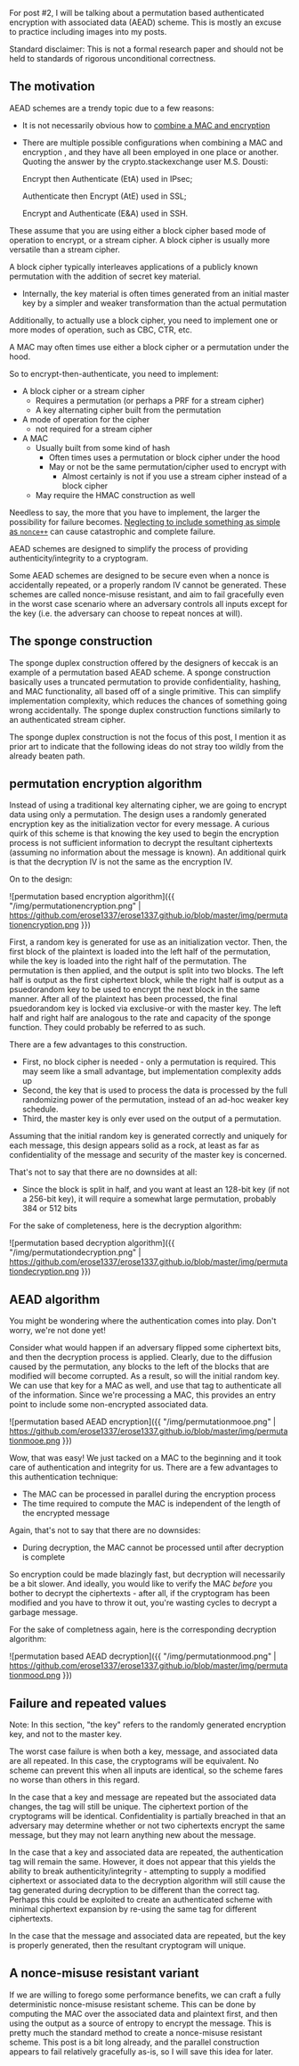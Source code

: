 For post #2, I will be talking about a permutation based authenticated encryption with associated data (AEAD) scheme. This is mostly an excuse to practice including images into my posts.

Standard disclaimer: This is not a formal research paper and should not be held to standards of rigorous unconditional correctness.

The motivation
----
AEAD schemes are a trendy topic due to a few reasons:
    
- It is not necessarily obvious how to [combine a MAC and encryption](https://crypto.stackexchange.com/questions/202/should-we-mac-then-encrypt-or-encrypt-then-mac)
- There are multiple possible configurations when combining a MAC and encryption , and they have all been employed in one place or another. Quoting the answer by the crypto.stackexchange user M.S. Dousti:
    
    Encrypt then Authenticate (EtA) used in IPsec;
    
    Authenticate then Encrypt (AtE) used in SSL;
    
    Encrypt and Authenticate (E&A) used in SSH.
    
These assume that you are using either a block cipher based mode of operation to encrypt, or a stream cipher. A block cipher is usually more versatile than a stream cipher.

A block cipher typically interleaves applications of a publicly known permutation with the addition of secret key material.

- Internally, the key material is often times generated from an initial master key by a simpler and weaker transformation than the actual permutation

Additionally, to actually use a block cipher, you need to implement one or more modes of operation, such as CBC, CTR, etc.

A MAC may often times use either a block cipher or a permutation under the hood.

So to encrypt-then-authenticate, you need to implement:

- A block cipher or a stream cipher
    - Requires a permutation (or perhaps a PRF for a stream cipher)
    - A key alternating cipher built from the permutation    
- A mode of operation for the cipher
    - not required for a stream cipher
- A MAC
    - Usually built from some kind of hash        
        - Often times uses a permutation or block cipher under the hood
        - May or not be the same permutation/cipher used to encrypt with
            - Almost certainly is not if you use a stream cipher instead of a block cipher
    - May require the HMAC construction as well
    
Needless to say, the more that you have to implement, the larger the possibility for failure becomes. [Neglecting to include something as simple as `nonce++`](https://lwn.net/Articles/423747/) can cause catastrophic and complete failure.

AEAD schemes are designed to simplify the process of providing authenticity/integrity to a cryptogram. 

Some AEAD schemes are designed to be secure even when a nonce is accidentally repeated, or a properly random IV cannot be generated. These schemes are called nonce-misuse resistant, and aim to fail gracefully even in the worst case scenario where an adversary controls all inputs except for the key (i.e. the adversary can choose to repeat nonces at will).

The sponge construction
-------
The sponge duplex construction offered by the designers of keccak is an example of a permutation based AEAD scheme. A sponge construction basically uses a truncated permutation to provide confidentiality, hashing, and MAC functionality, all based off of a single primitive. This can simplify implementation complexity, which reduces the chances of something going wrong accidentally. The sponge duplex construction functions similarly to an authenticated stream cipher.

The sponge duplex construction is not the focus of this post, I mention it as prior art to indicate that the following ideas do not stray too wildly from the already beaten path.


permutation encryption algorithm
-----
Instead of using a traditional key alternating cipher, we are going to encrypt data using only a permutation. The design uses a randomly generated encryption key as the initialization vector for every message. A curious quirk of this scheme is that knowing the key used to begin the encryption process is not sufficient information to decrypt the resultant ciphertexts (assuming no information about the message is known). An additional quirk is that the decryption IV is not the same as the encryption IV.

On to the design:

![permutation based encryption algorithm]({{ "/img/permutationencryption.png" | https://github.com/erose1337/erose1337.github.io/blob/master/img/permutationencryption.png }})

First, a random key is generated for use as an initialization vector. Then, the first block of the plaintext is loaded into the left half of the permutation, while the key is loaded into the right half of the permutation. The permutation is then applied, and the output is split into two blocks. The left half is output as the first ciphertext block, while the right half is output as a psuedorandom key to be used to encrypt the next block in the same manner. After all of the plaintext has been processed, the final psuedorandom key is locked via exclusive-or with the master key. The left half and right half are analogous to the rate and capacity of the sponge function. They could probably be referred to as such.

There are a few advantages to this construction. 
- First, no block cipher is needed - only a permutation is required. This may seem like a small advantage, but implementation complexity adds up
- Second, the key that is used to process the data is processed by the full randomizing power of the permutation, instead of an ad-hoc weaker key schedule. 
- Third, the master key is only ever used on the output of a permutation. 

Assuming that the initial random key is generated correctly and uniquely for each message, this design appears solid as a rock, at least as far as confidentiality of the message and security of the master key is concerned. 

That's not to say that there are no downsides at all:
- Since the block is split in half, and you want at least an 128-bit key (if not a 256-bit key), it will require a somewhat large permutation, probably 384 or 512 bits

For the sake of completeness, here is the decryption algorithm:

![permutation based decryption algorithm]({{ "/img/permutationdecryption.png" | https://github.com/erose1337/erose1337.github.io/blob/master/img/permutationdecryption.png }})

AEAD algorithm
----
You might be wondering where the authentication comes into play. Don't worry, we're not done yet!

Consider what would happen if an adversary flipped some ciphertext bits, and then the decryption process is applied. Clearly, due to the diffusion caused by the permutation, any blocks to the left of the blocks that are modified will become corrupted. As a result, so will the initial random key. We can use that key for a MAC as well, and use that tag to authenticate all of the information. Since we're processing a MAC, this provides an entry point to include some non-encrypted associated data.

![permutation based AEAD encryption]({{ "/img/permutationmooe.png" | https://github.com/erose1337/erose1337.github.io/blob/master/img/permutationmooe.png }})

Wow, that was easy! We just tacked on a MAC to the beginning and it took care of authentication and integrity for us. There are a few advantages to this authentication technique:
- The MAC can be processed in parallel during the encryption process
- The time required to compute the MAC is independent of the length of the encrypted message

Again, that's not to say that there are no downsides:
- During decryption, the MAC cannot be processed until after decryption is complete

So encryption could be made blazingly fast, but decryption will necessarily be a bit slower. And ideally, you would like to verify the MAC *before* you bother to decrypt the ciphertexts - after all, if the cryptogram has been modified and you have to throw it out, you're wasting cycles to decrypt a garbage message. 

For the sake of completness again, here is the corresponding decryption algorithm:

![permutation based AEAD decryption]({{ "/img/permutationmood.png" | https://github.com/erose1337/erose1337.github.io/blob/master/img/permutationmood.png }})

Failure and repeated values
-------
Note: In this section, "the key" refers to the randomly generated encryption key, and not to the master key.

The worst case failure is when both a key, message, and associated data are all repeated. In this case, the cryptograms will be equivalent. No scheme can prevent this when all inputs are identical, so the scheme fares no worse than others in this regard.

In the case that a key and message are repeated but the associated data changes, the tag will still be unique. The ciphertext portion of the cryptograms will be identical. Confidentiality is partially breached in that an adversary may determine whether or not two ciphertexts encrypt the same message, but they may not learn anything new about the message.

In the case that a key and associated data are repeated, the authentication tag will remain the same. However, it does not appear that this yields the ability to break authenticity/integrity - attempting to supply a modified ciphertext or associated data to the decryption algorithm will still cause the tag generated during decryption to be different than the correct tag. Perhaps this could be exploited to create an authenticated scheme with minimal ciphertext expansion by re-using the same tag for different ciphertexts.

In the case that the message and associated data are repeated, but the key is properly generated, then the resultant cryptogram will unique.


A nonce-misuse resistant variant
-----
If we are willing to forego some performance benefits, we can craft a fully deterministic nonce-misuse resistant scheme. This can be done by computing the MAC over the associated data and plaintext first, and then using the output as a source of entropy to encrypt the message. This is pretty much the standard method to create a nonce-misuse resistant scheme. This post is a bit long already, and the parallel construction appears to fail relatively gracefully as-is, so I will save this idea for later.

